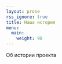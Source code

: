 ```yaml
---
layout: prose
rss_ignore: true
title: Наша история
menu:
  main:
    weight: 90
---
```


Об истории проекта